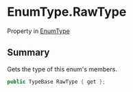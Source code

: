 # EnumType.RawType

Property in [EnumType](/docs/api/csharp/yarn.enumtype.md)

## Summary


Gets the type of this enum's members.


```csharp
public TypeBase RawType { get };
```

